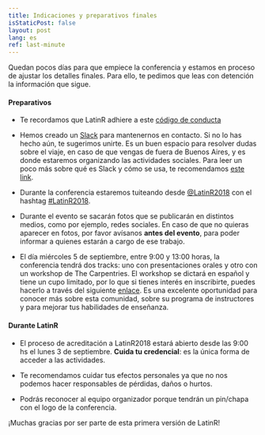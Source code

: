 ```yaml
---
title: Indicaciones y preparativos finales
isStaticPost: false
layout: post
lang: es
ref: last-minute
---
```


Quedan pocos días para que empiece la conferencia y estamos en proceso de ajustar los detalles finales. Para ello, te pedimos que leas con detención la información que sigue.

#### Preparativos

* Te recordamos que LatinR adhiere a este [código de conducta](http://latin-r.com/cdc/)

* Hemos creado un [Slack](https://join.slack.com/t/latin-r/shared_invite/enQtNDA3MjM3MTQwOTM1LTRiZGM2Mjc0ZDU2YzE5OTBmYWRhNDRiYzMzY2M1MDk3MzNjOTUzZTdlZWMyZmJiZjYzMWE4Y2VkNTk0MWFmNDA) para mantenernos en contacto. Si no lo has hecho aún, te sugerimos unirte. Es un buen espacio para resolver dudas sobre el viaje, en caso de que vengas de fuera de Buenos Aires, y es donde estaremos organizando las actividades sociales. Para leer un poco más sobre qué es Slack y cómo se usa, te recomendamos [este link](https://get.slack.help/hc/es/articles/115004071768).

* Durante la conferencia estaremos tuiteando desde [@LatinR2018](https://twitter.com/LatinR2018) con el hashtag [#LatinR2018](https://twitter.com/search?q=%23latinr2018).

* Durante el evento se sacarán fotos que se publicarán en distintos medios, como por ejemplo, redes sociales. En caso de que no quieras aparecer en fotos, por favor avísanos **antes del evento**, para poder informar a quienes estarán a cargo de ese trabajo. 

* El día miércoles 5 de septiembre, entre 9:00 y 13:00 horas, la conferencia tendrá dos tracks: uno con presentaciones orales y otro con un workshop de The Carpentries. El workshop se dictará en español y tiene un cupo limitado, por lo que si tienes interés en inscribirte, puedes hacerlo a través del siguiente [enlace](https://ti.to/carpentries/LatinR). Es una excelente oportunidad para conocer más sobre esta comunidad, sobre su programa de instructores y para mejorar tus habilidades de enseñanza. 

#### Durante LatinR

* El proceso de acreditación a LatinR2018 estará abierto desde las 9:00 hs el lunes 3 de septiembre. **Cuida tu credencial**: es la única forma de acceder a las actividades. 

* Te recomendamos cuidar tus efectos personales ya que no nos podemos hacer responsables de pérdidas, daños o hurtos.

* Podrás reconocer al equipo organizador porque tendrán un pin/chapa con el logo de la conferencia. 


¡Muchas gracias por ser parte de esta primera versión de LatinR! 